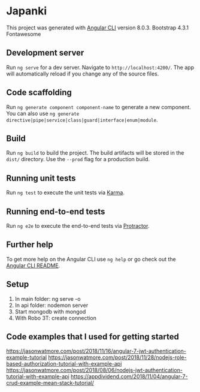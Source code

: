 # Japanki

This project was generated with [Angular CLI](https://github.com/angular/angular-cli) version 8.0.3.
Bootstrap 4.3.1
Fontawesome

## Development server

Run `ng serve` for a dev server. Navigate to `http://localhost:4200/`. The app will automatically reload if you change any of the source files.

## Code scaffolding

Run `ng generate component component-name` to generate a new component. You can also use `ng generate directive|pipe|service|class|guard|interface|enum|module`.

## Build

Run `ng build` to build the project. The build artifacts will be stored in the `dist/` directory. Use the `--prod` flag for a production build.

## Running unit tests

Run `ng test` to execute the unit tests via [Karma](https://karma-runner.github.io).

## Running end-to-end tests

Run `ng e2e` to execute the end-to-end tests via [Protractor](http://www.protractortest.org/).

## Further help

To get more help on the Angular CLI use `ng help` or go check out the [Angular CLI README](https://github.com/angular/angular-cli/blob/master/README.md).

## Setup
1. In main folder: ng serve -o
2. In api folder: nodemon server
3. Start mongodb with mongod
4. With Robo 3T: create connection

## Code examples that I used for getting started
https://jasonwatmore.com/post/2018/11/16/angular-7-jwt-authentication-example-tutorial
https://jasonwatmore.com/post/2018/11/28/nodejs-role-based-authorization-tutorial-with-example-api
https://jasonwatmore.com/post/2018/08/06/nodejs-jwt-authentication-tutorial-with-example-api
https://appdividend.com/2018/11/04/angular-7-crud-example-mean-stack-tutorial/
